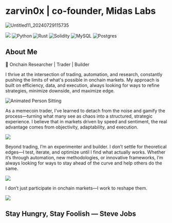 # zarvin0x | co-founder, Midas Labs
![Untitled11_20240729115735](https://github.com/user-attachments/assets/e927dfa7-b582-45c8-912b-34f955984355)


[![](https://visitcount.itsvg.in/api?id=realZarvin&icon=3&color=12)](https://visitcount.itsvg.in) ![Python](https://img.shields.io/badge/python-3670A0?style=for-the-badge&logo=python&logoColor=ffdd54) ![Rust](https://img.shields.io/badge/rust-%23000000.svg?style=for-the-badge&logo=rust&logoColor=white) ![Solidity](https://img.shields.io/badge/Solidity-%23363636.svg?style=for-the-badge&logo=solidity&logoColor=white) ![MySQL](https://img.shields.io/badge/mysql-4479A1.svg?style=for-thebadge&logo=mysql&logoColor=white) ![Postgres](https://img.shields.io/badge/postgres-%23316192.svg?style=for-the-badge&logo=postgresql&logoColor=white)


## About Me
🔹 Onchain Researcher | Trader | Builder

I thrive at the intersection of trading, automation, and research, constantly pushing the limits of what's possible in onchain markets. My approach is built on efficiency, data, and execution, always looking for ways to refine strategies, minimize downside, and maximize edge.


![Animated Person Sitting](https://media4.giphy.com/media/qgQUggAC3Pfv687qPC/giphy.gif?cid=6c09b952dqd2decpho1x8hf45voetqqpor1eiviyw5ow9i03&ep=v1_internal_gif_by_id&rid=giphy.gif&ct=g)

As a memecoin trader, I’ve learned to detach from the noise and gamify the process—turning what many see as chaos into a structured, strategic experience. I believe that in markets driven by speed and sentiment, the real advantage comes from objectivity, adaptability, and execution.

![](https://github-readme-activity-graph.vercel.app/graph?username=realZarvin&theme=react-dark)

Beyond trading, I’m an experimenter and builder. I don’t settle for theoretical edges—I test, iterate, and optimize until I find what actually works. Whether it’s through automation, new methodologies, or innovative frameworks, I’m always looking for ways to stay ahead of the curve and help others do the same.

![](https://github-readme-streak-stats.herokuapp.com/?user=realZarvin&theme=dark&hide_border=false)

I don’t just participate in onchain markets—I work to reshape them.

![](https://github-readme-stats.vercel.app/api/top-langs/?username=realZarvin&theme=dark&hide_border=false&include_all_commits=false&count_private=false&layout=compact)

Stay Hungry, Stay Foolish — Steve Jobs
---


